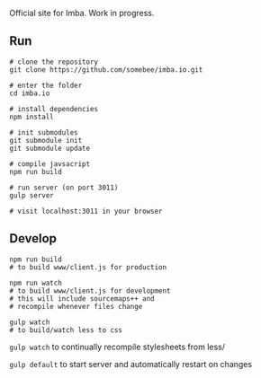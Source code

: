 Official site for Imba. Work in progress.

## Run
```
# clone the repository
git clone https://github.com/somebee/imba.io.git

# enter the folder
cd imba.io

# install dependencies
npm install

# init submodules
git submodule init
git submodule update

# compile javsacript
npm run build

# run server (on port 3011)
gulp server

# visit localhost:3011 in your browser
```

## Develop
```
npm run build
# to build www/client.js for production

npm run watch
# to build www/client.js for development
# this will include sourcemaps++ and
# recompile whenever files change

gulp watch
# to build/watch less to css
```

`gulp watch` to continually recompile stylesheets from less/

`gulp default` to start server and automatically restart on changes